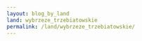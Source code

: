 ```yaml
---
layout: blog_by_land
land: wybrzeze_trzebiatowskie
permalink: /land/wybrzeze_trzebiatowskie/
---
```


